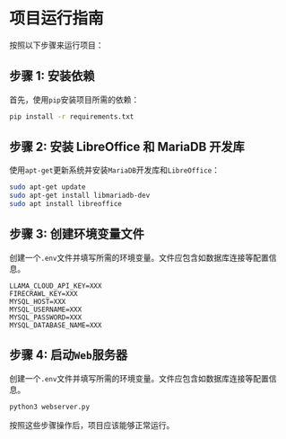 # 项目运行指南

按照以下步骤来运行项目：

## 步骤 1: 安装依赖

首先，使用`pip`安装项目所需的依赖：

```bash
pip install -r requirements.txt
```

## 步骤 2: 安装 LibreOffice 和 MariaDB 开发库

使用`apt-get`更新系统并安装`MariaDB`开发库和`LibreOffice`：

```bash
sudo apt-get update
sudo apt-get install libmariadb-dev
sudo apt install libreoffice
```

## 步骤 3: 创建环境变量文件

创建一个`.env`文件并填写所需的环境变量。文件应包含如数据库连接等配置信息。

```dotenv
LLAMA_CLOUD_API_KEY=XXX
FIRECRAWL_KEY=XXX
MYSQL_HOST=XXX
MYSQL_USERNAME=XXX
MYSQL_PASSWORD=XXX
MYSQL_DATABASE_NAME=XXX
```

## 步骤 4: 启动`Web`服务器

创建一个`.env`文件并填写所需的环境变量。文件应包含如数据库连接等配置信息。

```bash
python3 webserver.py
```

按照这些步骤操作后，项目应该能够正常运行。